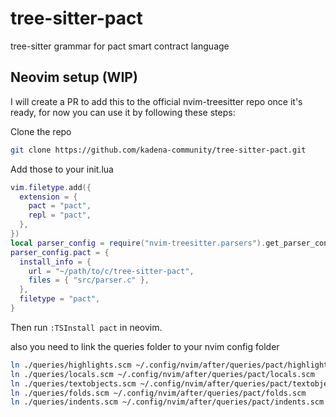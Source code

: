 # tree-sitter-pact

tree-sitter grammar for pact smart contract language



## Neovim setup (WIP)

I will create a PR to add this to the official nvim-treesitter repo once it's ready, for now you can use it by following these steps:

Clone the repo

``` bash
git clone https://github.com/kadena-community/tree-sitter-pact.git
```

Add those to your init.lua

``` lua
vim.filetype.add({
  extension = {
    pact = "pact",
    repl = "pact",
  },
})
local parser_config = require("nvim-treesitter.parsers").get_parser_configs()
parser_config.pact = {
  install_info = {
    url = "~/path/to/c/tree-sitter-pact",
    files = { "src/parser.c" },
  },
  filetype = "pact",
}
```

Then run `:TSInstall pact` in neovim.

also you need to link the queries folder to your nvim config folder

``` bash
ln ./queries/highlights.scm ~/.config/nvim/after/queries/pact/highlights.scm
ln ./queries/locals.scm ~/.config/nvim/after/queries/pact/locals.scm
ln ./queries/textobjects.scm ~/.config/nvim/after/queries/pact/textobjects.scm
ln ./queries/folds.scm ~/.config/nvim/after/queries/pact/folds.scm
ln ./queries/indents.scm ~/.config/nvim/after/queries/pact/indents.scm
```
